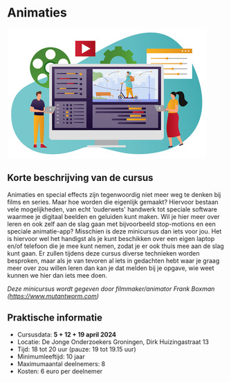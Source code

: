 # Animaties

![animaties](animaties.png)

## Korte beschrijving van de cursus
Animaties en special effects zijn tegenwoordig niet meer weg te denken bij films en series. Maar hoe worden die eigenlijk gemaakt? Hiervoor bestaan vele mogelijkheden, van echt ‘ouderwets' handwerk tot speciale software waarmee je digitaal beelden en geluiden kunt maken. Wil je hier meer over leren en ook zelf aan de slag gaan met bijvoorbeeld stop-motions en een speciale animatie-app? Misschien is deze minicursus dan iets voor jou. Het is hiervoor wel het handigst als je kunt beschikken over een eigen laptop en/of telefoon die je mee kunt nemen, zodat je er ook thuis mee aan de slag kunt gaan. Er zullen tijdens deze cursus diverse technieken worden besproken, maar als je van tevoren al iets in gedachten hebt waar je graag meer over zou willen leren dan kan je dat melden bij je opgave, wie weet kunnen we hier dan iets mee doen.

*Deze minicursus wordt gegeven door filmmaker/animator Frank Boxman (https://www.mutantworm.com)*

## Praktische informatie
- Cursusdata: **5 + 12 + 19 april 2024**
- Locatie: De Jonge Onderzoekers Groningen, Dirk Huizingastraat 13
- Tijd: 18 tot 20 uur (pauze: 19 tot 19.15 uur)
- Minimumleeftijd: 10 jaar
- Maximumaantal deelnemers: 8
- Kosten: 6 euro per deelnemer
